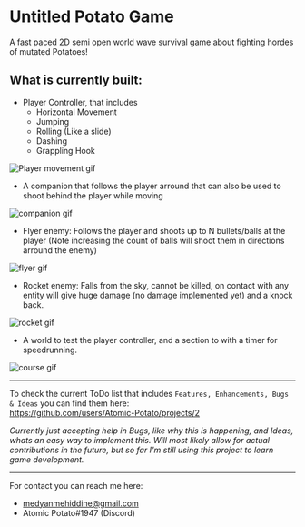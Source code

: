 # Untitled Potato Game
A fast paced 2D semi open world wave survival game about fighting hordes of mutated Potatoes!

## What is currently built:
- Player Controller, that includes
  - Horizontal Movement
  - Jumping
  - Rolling (Like a slide)
  - Dashing
  - Grappling Hook
 
 ![Player movement gif](https://user-images.githubusercontent.com/55362397/195272106-9dcaeb1f-1dc7-4b0f-ae77-17873ad9dfb7.gif)


- A companion that follows the player arround that can also be used to shoot behind the player while moving

![companion gif](https://user-images.githubusercontent.com/55362397/195274148-2c5689b3-f554-41bd-96ce-eedac8fa6167.gif)

- Flyer enemy: Follows the player and shoots up to N bullets/balls at the player (Note increasing the count of balls will shoot them in directions arround the enemy)

![flyer gif](https://user-images.githubusercontent.com/55362397/195274188-3392ea93-5f46-4eed-a0d4-944e380f9acb.gif)

- Rocket enemy: Falls from the sky, cannot be killed, on contact with any entity will give huge damage (no damage implemented yet) and a knock back.

![rocket gif](https://user-images.githubusercontent.com/55362397/195275522-35950a9b-0b1d-408a-854a-6e7c58d0c63a.gif)

- A world to test the player controller, and a section to with a timer for speedrunning.

![course gif](https://user-images.githubusercontent.com/55362397/195274245-5f329c1b-b7fb-4904-844c-dc8673497581.gif)

---

To check the current ToDo list that includes `Features, Enhancements, Bugs & Ideas` you can find them here: <br />
https://github.com/users/Atomic-Potato/projects/2

_Currently just accepting help in Bugs, like why this is happening, and Ideas, whats an easy way to implement this. Will most likely allow for actual contributions in the future, but so far I'm still using this project to learn game development._

---

For contact you can reach me here:
- medyanmehiddine@gmail.com
- Atomic Potato#1947 (Discord)

